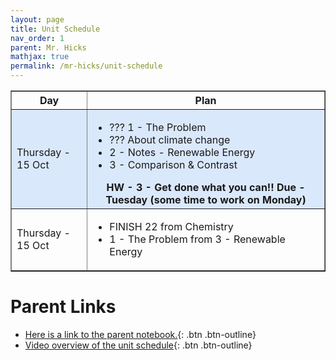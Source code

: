 ```yaml
---
layout: page
title: Unit Schedule
nav_order: 1
parent: Mr. Hicks
mathjax: true
permalink: /mr-hicks/unit-schedule
---
```

<table class="s_table_border" border="1">
<thead>
    <tr>
        <th>Day</th>
        <th>Plan</th>
    </tr>
</thead>
<tbody>
    <tr style="background-color: #dae8fc;">
    <td>Thursday - 15 Oct</td>
    <td>
        <ul>
            <li>??? 1 - The Problem</li>
            <li>??? About climate change</li>
            <li>2 - Notes - Renewable Energy</li>
            <li>3 - Comparison & Contrast</li>
        </ul>
        <center><b>HW - 3 - Get done what you can!! Due - Tuesday (some time to work on Monday)</b></center>
    </td>
</tr>
<tr>
    <td>Thursday - 15 Oct</td>
    <td>
        <ul>
            <li>FINISH 22 from Chemistry</li>
            <li>1 - The Problem from 3 - Renewable Energy</li>
        </ul>
    </td>
</tr>
</tbody>
</table>

# Parent Links
  * [Here is a link to the parent notebook.](https://usd475-my.sharepoint.com/:o:/g/personal/jeffreyhicks_usd475_org/Ev5RzL1Le8xOiJYuyba-qp0BUFaSZUgUYlGMzjUSEZt0ag?e=igjaJ0){: .btn .btn-outline}
  * [Video overview of the unit schedule](https://jchs-science.github.io/mr-hicks/vids/unit-schedule.mp4){: .btn .btn-outline}